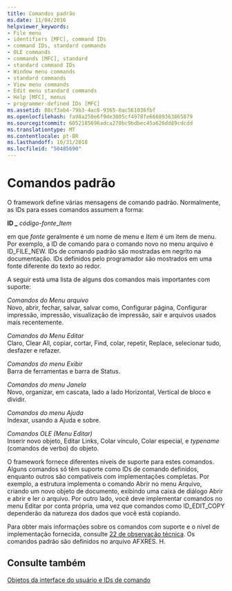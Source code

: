 ```yaml
---
title: Comandos padrão
ms.date: 11/04/2016
helpviewer_keywords:
- File menu
- identifiers [MFC], command IDs
- command IDs, standard commands
- OLE commands
- commands [MFC], standard
- standard command IDs
- Window menu commands
- standard commands
- View menu commands
- Edit menu standard commands
- Help [MFC], menus
- programmer-defined IDs [MFC]
ms.assetid: 88cf3ab4-79b3-4ac6-9365-8ac561036fbf
ms.openlocfilehash: fa98a250e6f9de3005cf4978fe66689363865879
ms.sourcegitcommit: 6052185696adca270bc9bdbec45a626dd89cdcdd
ms.translationtype: MT
ms.contentlocale: pt-BR
ms.lasthandoff: 10/31/2018
ms.locfileid: "50485690"
---
```

# <a name="standard-commands"></a>Comandos padrão

O framework define várias mensagens de comando padrão. Normalmente, as IDs para esses comandos assumem a forma:

**ID _** *código-fonte*_*Item*

em que *fonte* geralmente é um nome de menu e *Item* é um item de menu. Por exemplo, a ID de comando para o comando novo no menu arquivo é ID_FILE_NEW. IDs de comando padrão são mostradas em negrito na documentação. IDs definidos pelo programador são mostrados em uma fonte diferente do texto ao redor.

A seguir está uma lista de alguns dos comandos mais importantes com suporte:

*Comandos do Menu arquivo*<br/>
Novo, abrir, fechar, salvar, salvar como, Configurar página, Configurar impressão, impressão, visualização de impressão, sair e arquivos usados mais recentemente.

*Comandos do Menu Editar*<br/>
Claro, Clear All, copiar, cortar, Find, colar, repetir, Replace, selecionar tudo, desfazer e refazer.

*Comandos do menu Exibir*<br/>
Barra de ferramentas e barra de Status.

*Comandos do menu Janela*<br/>
Novo, organizar, em cascata, lado a lado Horizontal, Vertical de bloco e dividir.

*Comandos do menu Ajuda*<br/>
Indexar, usando a Ajuda e sobre.

*Comandos OLE (Menu Editar)*<br/>
Inserir novo objeto, Editar Links, Colar vínculo, Colar especial, e *typename* (comandos de verbo) do objeto.

O framework fornece diferentes níveis de suporte para estes comandos. Alguns comandos só têm suporte como IDs de comando definidos, enquanto outros são compatíveis com implementações completas. Por exemplo, a estrutura implementa o comando Abrir no menu Arquivo, criando um novo objeto de documento, exibindo uma caixa de diálogo Abrir e abrir e ler o arquivo. Por outro lado, você deve implementar comandos no menu Editar por conta própria, uma vez que comandos como ID_EDIT_COPY dependerão da natureza dos dados que você está copiando.

Para obter mais informações sobre os comandos com suporte e o nível de implementação fornecida, consulte [22 de observação técnica](../mfc/tn022-standard-commands-implementation.md). Os comandos padrão são definidos no arquivo AFXRES. H.

## <a name="see-also"></a>Consulte também

[Objetos da interface do usuário e IDs de comando](../mfc/user-interface-objects-and-command-ids.md)

